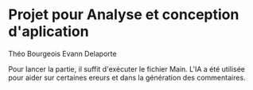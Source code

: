 # Projet pour Analyse et conception d'aplication
Théo Bourgeois Evann Delaporte

Pour lancer la partie, il suffit d'exécuter le fichier Main. L'IA a été utilisée pour aider sur certaines ereurs et dans la génération des commentaires.